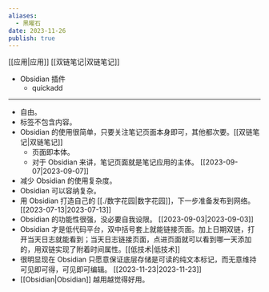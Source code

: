 ```yaml
---
aliases:
  - 黑曜石
date: 2023-11-26
publish: true
---
```

[[应用|应用]] [[双链笔记|双链笔记]]  
- Obsidian 插件  
	- quickadd  
---  
- 自由。  
- 标签不包含内容。  
- Obsidian 的使用很简单，只要关注笔记页面本身即可，其他都次要。[[双链笔记|双链笔记]]  
	- 页面即本体。  
	- 对于 Obsidian 来讲，笔记页面就是笔记应用的主体。 [[2023-09-07|2023-09-07]]  
- 减少 Obsidian 的使用复杂度。  
- Obsidian 可以容纳复杂。  
- 用 Obsidian 打造自己的 [[./数字花园|数字花园]]，下一步准备发布到网络。 [[2023-07-13|2023-07-13]]  
- Obsidian 的功能性很强，没必要自我设限。 [[2023-09-03|2023-09-03]]  
- Obsidian 才是低代码平台，双中括号套上就能链接页面。加上日期双链，打开当天日志就能看到；当天日志链接页面，点进页面就可以看到哪一天添加的，用双链实现了附着时间属性。[[低技术|低技术]]  
- 很明显现在 Obsidian 只愿意保证底层存储是可读的纯文本标记，而无意维持可见即可得，可见即可编辑。 [[2023-11-23|2023-11-23]]  
- [[Obsidian|Obsidian]] 越用越觉得好用。  
